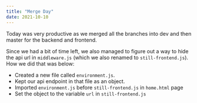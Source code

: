 ```yaml
---
title: "Merge Day"
date: 2021-10-10
---
```


Today was very productive as we merged all the branches into dev and then master for the backend and frontend.

Since we had a bit of time left, we also managed to figure out a way to hide the api url in `middleware.js` (which we also renamed to `still-frontend.js`). How we did that was below:

- Created a new file called `environment.js`.
- Kept our api endpoint in that file as an object.
- Imported `environment.js` before `still-frontend.js` in `home.html` page
- Set the object to the variable `url` in `still-frontend.js`